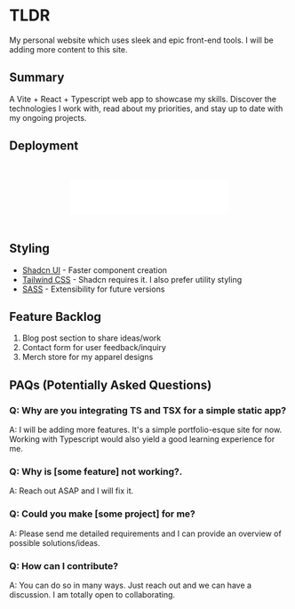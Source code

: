 # TLDR
My personal website which uses sleek and epic front-end tools. I will be adding more content to this site.

## Summary
A Vite + React + Typescript web app to showcase my skills. Discover the technologies I work with, read about my priorities, and stay up to date with my ongoing projects.

## Deployment
<a href="https://vercel.com/">
<img style="display: flex; margin: 3rem auto 3rem auto" src="./public/vercel-logotype-light.svg" alt="Vercel Logo" height="64">
</a>

## Styling
- [Shadcn UI](https://ui.shadcn.com/) - Faster component creation
- [Tailwind CSS](https://tailwindcss.com/) - Shadcn requires it. I also prefer utility styling
- [SASS](https://sass-lang.com/documentation/syntax/) - Extensibility for future versions

## Feature Backlog
1. Blog post section to share ideas/work
2. Contact form for user feedback/inquiry
3. Merch store for my apparel designs

## PAQs (Potentially Asked Questions)
### Q: Why are you integrating TS and TSX for a simple static app?
A: I will be adding more features. It's a simple portfolio-esque site for now. Working with Typescript would also yield a good learning experience for me.

### Q: Why is [some feature] not working?.
A: Reach out ASAP and I will fix it.

### Q: Could you make [some project] for me?
A: Please send me detailed requirements and I can provide an overview of possible solutions/ideas.

### Q: How can I contribute?
A: You can do so in many ways. Just reach out and we can have a discussion. I am totally open to collaborating.